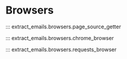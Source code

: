 # Browsers

::: extract_emails.browsers.page_source_getter

::: extract_emails.browsers.chrome_browser

::: extract_emails.browsers.requests_browser
